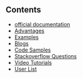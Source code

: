 ## Contents

- [official documentation](http://storm.apache.org/releases/1.0.1/Tutorial.html)
- [Advantages](https://github.com/grsrujan/docs/blob/master/ref/storm/ref/advantages.md)
- [Examples](https://github.com/grsrujan/docs/blob/master/ref/storm/ref/examples.md)
- [Blogs](https://github.com/grsrujan/docs/blob/master/ref/storm/ref/blogs.md)
- [Code Samples](https://github.com/grsrujan/docs/blob/master/ref/storm/ref/codesamples.md)
- [Stackoverflow Questions](https://github.com/grsrujan/docs/blob/master/ref/storm/ref/stackoverflow.md)
- [Video Tutorials]()
- [User List]()
